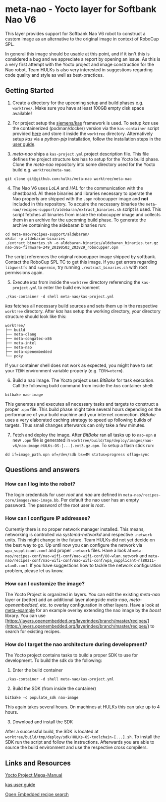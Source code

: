 # meta-nao - Yocto layer for Softbank Nao V6

This layer provides support for Softbank Nao V6 robot to construct a custom image as an alternative to the original image in context of RoboCup SPL.

In general this image should be usable at this point, and if it isn't this is considered a bug and we appreciate a report by opening an issue.
As this is a very first attempt with the Yocto project and image construction for the Nao robot, Team HULKs is also very interested in suggestions regarding code quality and style as well as best-practices.


## Getting Started

1. Create a directory for the upcoming setup and build phases e.g. `worktree/`. Make sure you have at least 100GB empty disk space available!

2. For project setup the [siemens/kas](https://github.com/siemens/kas) framework is used. To setup *kas* use the containerized (podman/docker) version via the `kas-container` script provided [here](https://github.com/siemens/kas/blob/master/kas-container) and store it inside the `worktree` directory. Alternatively setup *kas* via a *python-pip* installation, follow the installation steps in the [user guide](https://kas.readthedocs.io/en/latest/userguide.html).

3. *meta-nao* ships a `kas-project.yml` project description file. This file defines the project structure *kas* has to setup for the Yocto build phase.
Clone the *meta-nao* repository into some directory used for the Yocto build e.g. `worktree/meta-nao`.

```
git clone git@github.com:hulks/meta-nao worktree/meta-nao
```

4. The Nao V6 uses *LoLA* and *HAL* for the communication with the chestboard. All these binaries and libraries necessary to operate the Nao properly are shipped with the `.opn` robocupper image and **not** included in this repository. To acquire the necessary binaries the `meta-nao/recipes-support/aldebaran/extract_binaries.sh` script is used. This script fetches all binaries from inside the robocupper image and collects them in an archive for the upcoming build phase. To generate the archive containing the aldebaran binaries run:

```
cd meta-nao/recipes-support/aldebaran/
mkdir -p aldebaran-binaries
./extract_binaries.sh -o aldebaran-binaries/aldebaran_binaries.tar.gz nao-x86-firmware-249_20190503_203829_robocupper.opn
```

The script references the original robocupper image shipped by softbank. Contact the RoboCup SPL TC to get this image. If you get errors regarding `libguestfs` and `supermin`, try running `./extract_binaries.sh` with root permissions again.

5. Execute *kas* from inside the `worktree` directory referencing the `kas-project.yml` to enter the build environment

```
./kas-container -d shell meta-nao/kas-project.yml
```

*kas* fetches all necessary build sources and sets them up in the respective `worktree` directory. After *kas* has setup the working directory, your directory structure should look like this:

```
worktree/
├── build
├── meta-clang
├── meta-congatec-x86
├── meta-intel
├── meta-nao
├── meta-openembedded
└── poky
```

If your container shell does not work as expected, you might have to set your `TERM` environment variable properly (e.g. `TERM=xterm`).

6. Build a nao image. The Yocto project uses *BitBake* for task execution. Call the following build command from inside the *kas* container shell:

```
bitbake nao-image
```

This generates and executes all necessary tasks and targets to construct a proper `.opn` file. This build phase might take several hours depending on the performance of your build machine and your internet connection. *BitBake* uses a very elaborated caching strategy to speed up following builds of targets. Thus small changes afterwards can only take a few minutes.

7. Fetch and deploy the image. After *BitBake* ran all tasks up to `nao-opn` a new `.opn` file is generated in `worktree/build/tmp/deploy/images/nao-v6/nao-image-HULKs-OS-[...].ext3.gz.opn`. To setup a flash stick run:

```
dd if=image_path.opn of=/dev/sdb bs=4M status=progress oflag=sync
```

## Questions and answers

### How can I log into the robot?

The login credentials for user *root* and *nao* are defined in `meta-nao/recipes-core/images/nao-image.bb`.
Per default the nao user has an empty password.
The password of the root user is *root*.

### How can I configure IP addresses?

Currently there is no proper network manager installed. This means, networking is controlled via *systemd-networkd* and respective `.network` units. This might change in the future. Team HULKs did not yet decide on the best way to go. Up until now you can configure the network via `wpa_supplicant.conf` and proper `.network` files. Have a look at `meta-nao/recipes-conf/nao-wifi-conf/nao-wifi-conf/80-wlan.network` and `meta-nao/recipes-conf/nao-wifi-conf/nao-wifi-conf/wpa_supplicant-nl80211-wlan0.conf`.
If you have suggestions how to tackle the network configuration problem, please let us know.

### How can I customize the image?

The Yocto Project is organized in layers. You can edit the existing *meta-nao* layer or (better) add an additional layer alongside *meta-nao*, *meta-openembedded*, etc. to overlay configuration in other layers. Have a look at [meta-example](https://github.com/HULKs/meta-example) for an example overlay extending the nao image by the *boost* library.
You can use [https://layers.openembedded.org/layerindex/branch/master/recipes/](https://layers.openembedded.org/layerindex/branch/master/recipes/) to search for existing recipes.

### How do I target the nao architecture during development?

The Yocto project contains tasks to build a proper SDK to use for development. To build the sdk do the following:

1. Enter the build container

```
./kas-container -d shell meta-nao/kas-project.yml
```

2. Build the SDK (from inside the container)

```
bitbake -c populate_sdk nao-image
```

This again takes several hours. On machines at HULKs this can take up to 4 hours.

3. Download and install the SDK

After a successful build, the SDK is located at `worktree/build/tmp/deploy/sdk/HULKs-OS-toolchain-[...].sh`. To install the SDK run the script and follow the instructions. Afterwards you are able to source the build environment and use the respective cross compilers.


## Links and Resources

[Yocto Project Mega-Manual](https://www.yoctoproject.org/docs/current/mega-manual/mega-manual.html)

[kas user guide](https://kas.readthedocs.io/en/latest/userguide.html)

[Open Embedded recipe search](https://layers.openembedded.org/layerindex/branch/master/recipes/)
